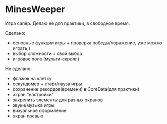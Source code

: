 # MinesWeeper
Игра сапёр.
Делаю её для практики, в свободное время.

Сделано: 
+ основные функции игры + проверка победы/поражение, уже можно играть;)
+ выбор сложности + свой выбор
+ игровое поле (мульти-скролл)

Не сделано:
- флажок на клетку
- секундомер + старт/пауза игры
- сохранение рекордов(времени) в CoreData(для практики)
- экран "настройки"
- закрепить элементы для разных экранов
- звуки/музыка игры
- визуальное оформление
- экран превью
